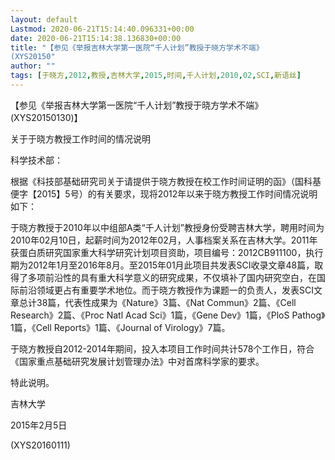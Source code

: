 ```yaml
---
layout: default
Lastmod: 2020-06-21T15:14:40.096331+00:00
date: 2020-06-21T15:14:38.136830+00:00
title: "【参见《举报吉林大学第一医院“千人计划”教授于晓方学术不端》
(XYS20150"
author: ""
tags: [于晓方,2012,教授,吉林大学,2015,时间,千人计划,2010,02,SCI,新语丝]
---
```


【参见《举报吉林大学第一医院“千人计划”教授于晓方学术不端》(XYS20150130)】

关于于晓方教授工作时间的情况说明

科学技术部：

根据《科技部基础研究司关于请提供于晓方教授在校工作时间证明的函》（国科基便字【2015】5号）的有关要求，现将2012年以来于晓方教授工作时间情况说明如下：

于晓方教授于2010年以中组部A类“千人计划”教授身份受聘吉林大学，聘用时间为2010年02月10日，起薪时间为2012年02月，人事档案关系在吉林大学。2011年获蛋白质研究国家重大科学研究计划项目资助，项目编号：2012CB911100，执行期为2012年1月至2016年8月。至2015年01月此项目共发表SCI收录文章48篇，取得了多项前沿性的具有重大科学意义的研究成果，不仅填补了国内研究空白，在国际前沿领域更占有重要学术地位。而于晓方教授作为课题一的负责人，发表SCI文章总计38篇，代表性成果为《Nature》3篇、《Nat Commun》2篇、《Cell Research》2篇、《Proc Natl Acad Sci》1篇，《Gene Dev》1篇，《PloS Pathog》1篇，《Cell Reports》1篇、《Journal of Virology》7篇。

于晓方教授自2012-2014年期间，投入本项目工作时间共计578个工作日，符合《国家重点基础研究发展计划管理办法》中对首席科学家的要求。

特此说明。

吉林大学

2015年2月5日

(XYS20160111)

